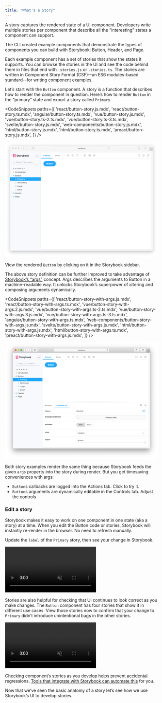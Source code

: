 ```yaml
---
title: "What's a Story"
---
```


A story captures the rendered state of a UI component. Developers write multiple stories per component that describe all the “interesting” states a component can support.

The CLI created example components that demonstrate the types of components you can build with Storybook: Button, Header, and Page.

Each example component has a set of stories that show the states it supports. You can browse the stories in the UI and see the code behind them in files that end with `.stories.js` or `.stories.ts`. The stories are written in Component Story Format (CSF)--an ES6 modules-based standard--for writing component examples.

Let’s start with the `Button` component. A story is a function that describes how to render the component in question. Here’s how to render `Button` in the “primary” state and export a story called `Primary`.

<!-- prettier-ignore-start -->

<CodeSnippets
  paths={[
    'react/button-story.js.mdx',
    'react/button-story.ts.mdx',
    'angular/button-story.ts.mdx',
    'vue/button-story.js.mdx',
    'vue/button-story.ts-2.ts.mdx', 
    'vue/button-story.ts-3.ts.mdx', 
    'svelte/button-story.js.mdx',
    'web-components/button-story.js.mdx',
    'html/button-story.js.mdx',
    'html/button-story.ts.mdx',
    'preact/button-story.js.mdx',
  ]}
/>

<!-- prettier-ignore-end -->

![Initial button story](./example-button-noargs.png)

View the rendered `Button` by clicking on it in the Storybook sidebar.

The above story definition can be further improved to take advantage of [Storybook’s “args”](../writing-stories/args.md) concept. Args describes the arguments to Button in a machine-readable way. It unlocks Storybook’s superpower of altering and composing arguments dynamically.

<!-- prettier-ignore-start -->

<CodeSnippets
  paths={[
    'react/button-story-with-args.js.mdx',
    'react/button-story-with-args.ts.mdx',
    'vue/button-story-with-args.2.js.mdx',
    'vue/button-story-with-args.ts-2.ts.mdx',
    'vue/button-story-with-args.3.js.mdx',
    'vue/button-story-with-args.ts-3.ts.mdx',
    'angular/button-story-with-args.ts.mdx',
    'web-components/button-story-with-args.js.mdx',
    'svelte/button-story-with-args.js.mdx',
    'html/button-story-with-args.js.mdx',
    'html/button-story-with-args.ts.mdx',
    'preact/button-story-with-args.js.mdx',
  ]}
/>

<!-- prettier-ignore-end -->

![Button story with args](./example-button-args.png)

Both story examples render the same thing because Storybook feeds the given `args` property into the story during render. But you get timesaving conveniences with args:

- `Button`s callbacks are logged into the Actions tab. Click to try it.
- `Button`s arguments are dynamically editable in the Controls tab. Adjust the controls

### Edit a story

Storybook makes it easy to work on one component in one state (aka a story) at a time. When you edit the Button code or stories, Storybook will instantly re-render in the browser. No need to refresh manually.

Update the `label` of the `Primary` story, then see your change in Storybook.

<video autoPlay muted playsInline loop>
  <source
    src="example-button-hot-module-reload-optimized.mp4"
    type="video/mp4"
  />
</video>

Stories are also helpful for checking that UI continues to look correct as you make changes. The `Button` component has four stories that show it in different use cases. View those stories now to confirm that your change to `Primary` didn’t introduce unintentional bugs in the other stories.

<video autoPlay muted playsInline loop>
  <source
    src="example-button-browse-stories-optimized.mp4"
    type="video/mp4"
  />
</video>

Checking component’s stories as you develop helps prevent accidental regressions. [Tools that integrate with Storybook can automate this](../writing-tests/introduction.md) for you.

Now that we’ve seen the basic anatomy of a story let’s see how we use Storybook’s UI to develop stories.
